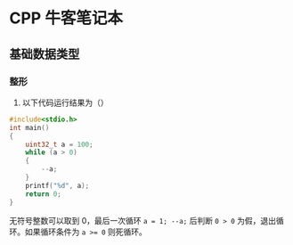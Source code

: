 # CPP 牛客笔记本

## 基础数据类型

### 整形

1. 以下代码运行结果为（）

```cpp
#include<stdio.h>
int main()
{
    uint32_t a = 100;
    while (a > 0)
    {
        --a;
    }
    printf("%d", a);
    return 0;
}
```

无符号整数可以取到 0，最后一次循环 `a = 1; --a;` 后判断 `0 > 0` 为假，退出循环。如果循环条件为 `a >= 0` 则死循环。
